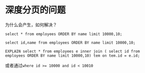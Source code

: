 # 深度分页的问题

为什么会产生，如何解决？

`select * from employees ORDER BY name limit 10000,10;`

`select id,name from employees ORDER BY name limit 10000,10;`

`EXPLAIN select * from employees e inner join ( select id from employees ORDER BY name limit 10000,10) tem on tem.id = e.id;`

或者通过`where id >= 10000 and id < 10010`

